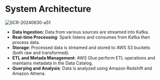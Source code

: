 # System Architecture
![SCR-20240630-a51](https://github.com/quang08/Smart-City/assets/84165564/38120d7c-a561-4303-a787-08367629516b)

- **Data Ingestion**: Data from various sources are streamed into Kafka.
- **Real-time Processing**: Spark listens and consumes from Kafka then process data.
- **Storage**: Processed data is streamed and stored to AWS S3 buckets (both raw and transformed).
- **ETL and Metada Management**: AWS Glue perform ETL operations and maintains metadata in the Data Catalog.
- **Querying and Analysis**: Data is analyzed using Amazon Redshift and Amazon Athena.